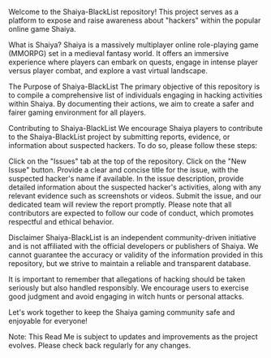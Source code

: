 
Welcome to the Shaiya-BlackList repository! This project serves as a platform to expose and raise awareness about "hackers" within the popular online game Shaiya.

What is Shaiya?
Shaiya is a massively multiplayer online role-playing game (MMORPG) set in a medieval fantasy world. It offers an immersive experience where players can embark on quests, engage in intense player versus player combat, and explore a vast virtual landscape.

The Purpose of Shaiya-BlackList
The primary objective of this repository is to compile a comprehensive list of individuals engaging in hacking activities within Shaiya. By documenting their actions, we aim to create a safer and fairer gaming environment for all players.

Contributing to Shaiya-BlackList
We encourage Shaiya players to contribute to the Shaiya-BlackList project by submitting reports, evidence, or information about suspected hackers. To do so, please follow these steps:

Click on the "Issues" tab at the top of the repository.
Click on the "New Issue" button.
Provide a clear and concise title for the issue, with the suspected hacker's name if available.
In the issue description, provide detailed information about the suspected hacker's activities, along with any relevant evidence such as screenshots or videos.
Submit the issue, and our dedicated team will review the report promptly.
Please note that all contributors are expected to follow our code of conduct, which promotes respectful and ethical behavior.

Disclaimer
Shaiya-BlackList is an independent community-driven initiative and is not affiliated with the official developers or publishers of Shaiya. We cannot guarantee the accuracy or validity of the information provided in this repository, but we strive to maintain a reliable and transparent database.

It is important to remember that allegations of hacking should be taken seriously but also handled responsibly. We encourage users to exercise good judgment and avoid engaging in witch hunts or personal attacks.

Let's work together to keep the Shaiya gaming community safe and enjoyable for everyone!

Note: This Read Me is subject to updates and improvements as the project evolves. Please check back regularly for any changes.
